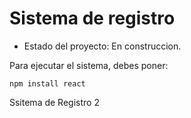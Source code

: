 <h1> Sistema de registro </h1>

- Estado del proyecto: En construccion.

Para ejecutar el sistema, debes poner:

```npm install react```

Ssitema de Registro 2
